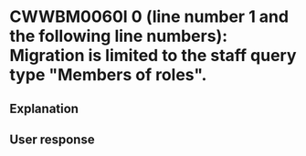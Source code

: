 # CWWBM0060I 0 (line number 1 and the following line numbers): Migration is limited to the staff query type "Members of roles".

## Explanation

## User response
